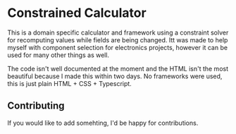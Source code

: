 # Constrained Calculator

This is a domain specific calculator and framework using a constraint
solver for recomputing values while fields are being changed.
Itt was made to help myself with component selection for electronics
projects, however it can be used for many other things as well.

The code isn't well documented at the moment and the HTML isn't the
most beautiful because I made this within two days. No frameworks
were used, this is just plain HTML + CSS + Typescript.

## Contributing

If you would like to add somehting, I'd be happy for contributions.
